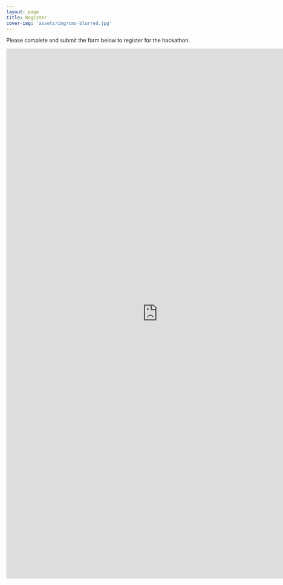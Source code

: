 ```yaml
---
layout: page
title: Register
cover-img: 'assets/img/cms-blurred.jpg'
---
```


Please complete and submit the form below to register for the hackathon.
<p align=center>
    <iframe src="https://docs.google.com/forms/d/e/1FAIpQLSffhEO9yJNtOWSXPqgJFwJ56w-eeqcgh2qKT3yetAstAy2BAQ/viewform?embedded=true" width="800" height="1400" frameborder="0" marginheight="0" marginwidth="0">Loading…</iframe>
</p>
